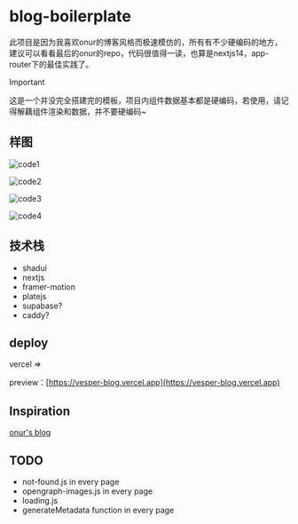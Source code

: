 # blog-boilerplate

此项目是因为我喜欢onur的博客风格而极速模仿的，所有有不少硬编码的地方，建议可以看看最后的onur的repo，代码很值得一读，也算是nextjs14，app-router下的最佳实践了。

> [!important]
> 这是一个并没完全搭建完的模板，项目内组件数据基本都是硬编码，若使用，请记得解藕组件渲染和数据，并不要硬编码~

## 样图

![code1](https://github.com/newObjectccc/blog-boilerplate/assets/42132586/535d0d15-d577-429d-a7f6-014fe82e723c)

![code2](https://github.com/newObjectccc/blog-boilerplate/assets/42132586/80a3bf9c-c7f0-4eb7-a621-ec796e674605)

![code3](https://github.com/newObjectccc/blog-boilerplate/assets/42132586/e017234c-3a9d-4a53-8d4c-16e159cac7b5)

![code4](https://github.com/newObjectccc/blog-boilerplate/assets/42132586/1b2166c9-3b4d-483e-aa70-89fcab951231)

## 技术栈

- shadui
- nextjs
- framer-motion
- platejs
- supabase?
- caddy?

## deploy

vercel =>

preview：[https://vesper-blog.vercel.app](https://vesper-blog.vercel.app)

## Inspiration

[onur's blog](https://onur.dev/)

## TODO

- not-found.js in every page
- opengraph-images.js in every page
- loading.js
- generateMetadata function in every page
